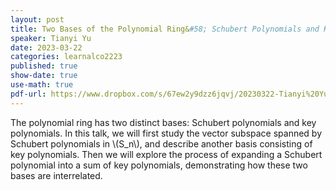 ```yaml
---
layout: post
title: Two Bases of the Polynomial Ring&#58; Schubert Polynomials and Key Polynomials
speaker: Tianyi Yu
date: 2023-03-22
categories: learnalco2223
published: true
show-date: true
use-math: true
pdf-url: https://www.dropbox.com/s/67ew2y9dzz6jqvj/20230322-Tianyi%20Yu_%20Schubert%20polynomials%20and%20key%20polynomials.pdf?dl=0
---
```

The polynomial ring has two distinct bases: Schubert polynomials and key polynomials. In this talk, we will first study the vector subspace spanned by Schubert polynomials in \\(S_n\\), and describe another basis consisting of key polynomials. Then we will explore the process of expanding a Schubert polynomial into a sum of key polynomials, demonstrating how these two bases are interrelated.